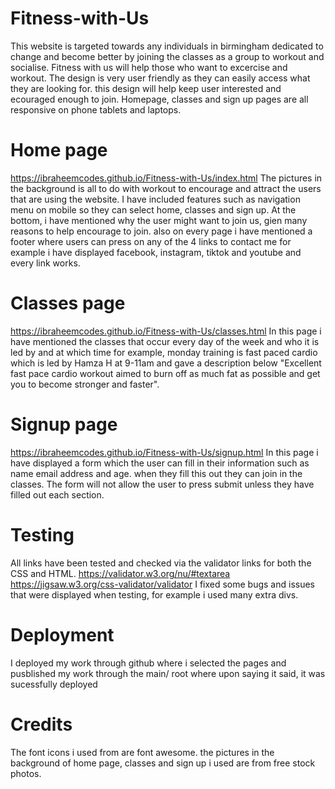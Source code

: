 # Fitness-with-Us
This website is targeted towards any individuals in birmingham dedicated to change and become better by joining the classes as a group to workout and socialise. Fitness with us will help those who want to excercise and workout. 
The design is very user friendly as they can easily access what they are looking for.
this design will help keep user interested and ecouraged enough to join.
Homepage, classes and sign up pages are all responsive on phone tablets and laptops.

# Home page 
https://ibraheemcodes.github.io/Fitness-with-Us/index.html
The pictures in the background is all to do with workout to encourage and attract the users that are using the website. 
I have included features such as navigation menu on mobile so they can select home, classes and sign up.
At the bottom, i have mentioned why the user might want to join us, gien many reasons to help encourage to join.
also on every page i have mentioned a footer where users can press on any of the 4 links to contact me for example i have displayed facebook, instagram, tiktok and youtube and every link works.

# Classes page
https://ibraheemcodes.github.io/Fitness-with-Us/classes.html
In this page i have mentioned the classes that occur every day of the week and who it is led by and at which time for example, monday training is fast paced cardio which is led by Hamza H at 9-11am and gave a description below "Excellent fast pace cardio workout aimed to burn off as much fat as possible and get you to become stronger and faster".

# Signup page
https://ibraheemcodes.github.io/Fitness-with-Us/signup.html
In this page i have displayed a form which the user can fill in their information such as name email address and age. when they fill this out they can join in the classes. The form will not allow the user to press submit unless they have filled out each section.

# Testing
All links have been tested and checked via the validator links for both the CSS and HTML.
https://validator.w3.org/nu/#textarea
https://jigsaw.w3.org/css-validator/validator
I fixed some bugs and issues that were displayed when testing, for example i used many extra divs.

# Deployment
I deployed my work through github where i selected the pages and pusblished my work through the main/ root where upon saying it said, it was sucessfully deployed

# Credits
The font icons i used from are font awesome.
the pictures in the background of home page, classes and sign up i used are from free stock photos.

